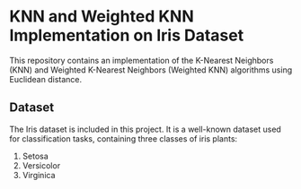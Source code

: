 # KNN and Weighted KNN Implementation on Iris Dataset

This repository contains an implementation of the K-Nearest Neighbors (KNN) and Weighted K-Nearest Neighbors (Weighted KNN) algorithms using Euclidean distance.

## Dataset
The Iris dataset is included in this project. It is a well-known dataset used for classification tasks, containing three classes of iris plants:
1. Setosa
2. Versicolor
3. Virginica
